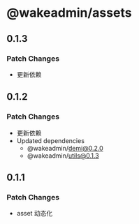 # @wakeadmin/assets

## 0.1.3

### Patch Changes

- 更新依赖

## 0.1.2

### Patch Changes

- 更新依赖
- Updated dependencies
  - @wakeadmin/demi@0.2.0
  - @wakeadmin/utils@0.1.3

## 0.1.1

### Patch Changes

- asset 动态化
